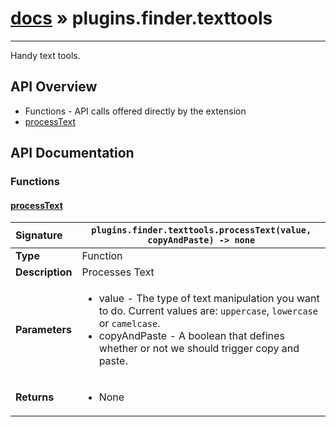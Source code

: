 # [docs](index.md) » plugins.finder.texttools
---

Handy text tools.

## API Overview
* Functions - API calls offered directly by the extension
 * [processText](#processtext)

## API Documentation

### Functions

#### [processText](#processtext)
| <span style="float: left;">**Signature**</span> | <span style="float: left;">`plugins.finder.texttools.processText(value, copyAndPaste) -> none` </span>                                                          |
| -----------------------------------------------------|---------------------------------------------------------------------------------------------------------|
| **Type**                                             | Function                                                                                         |
| **Description**                                      | Processes Text                                                                                         |
| **Parameters**                                       | <ul><li>value - The type of text manipulation you want to do. Current values are: `uppercase`, `lowercase` or `camelcase`.</li><li>copyAndPaste - A boolean that defines whether or not we should trigger copy and paste.</li></ul> |
| **Returns**                                          | <ul><li>None</li></ul>          |

